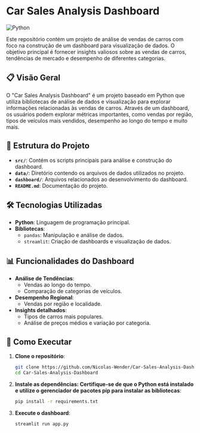 # Car Sales Analysis Dashboard

![Python](https://img.shields.io/badge/Language-Python-blue)

Este repositório contém um projeto de análise de vendas de carros com foco na construção de um dashboard para visualização de dados. O objetivo principal é fornecer insights valiosos sobre as vendas de carros, tendências de mercado e desempenho de diferentes categorias.

## 📋 Visão Geral

O "Car Sales Analysis Dashboard" é um projeto baseado em Python que utiliza bibliotecas de análise de dados e visualização para explorar informações relacionadas às vendas de carros. Através de um dashboard, os usuários podem explorar métricas importantes, como vendas por região, tipos de veículos mais vendidos, desempenho ao longo do tempo e muito mais.

## 📂 Estrutura do Projeto

- **`src/`**: Contém os scripts principais para análise e construção do dashboard.
- **`data/`**: Diretório contendo os arquivos de dados utilizados no projeto.
- **`dashboard/`**: Arquivos relacionados ao desenvolvimento do dashboard.
- **`README.md`**: Documentação do projeto.

## 🛠 Tecnologias Utilizadas

- **Python**: Linguagem de programação principal.
- **Bibliotecas**:
  - `pandas`: Manipulação e análise de dados.
  - `streamlit`: Criação de dashboards e visualização de dados.

## 📊 Funcionalidades do Dashboard

- **Análise de Tendências**:
  - Vendas ao longo do tempo.
  - Comparação de categorias de veículos.
- **Desempenho Regional**:
  - Vendas por região e localidade.
- **Insights detalhados**:
  - Tipos de carros mais populares.
  - Análise de preços médios e variação por categoria.

## 🚀 Como Executar

1. **Clone o repositório**:
   ```bash
   git clone https://github.com/Nicolas-Wender/Car-Sales-Analysis-Dashboard.git
   cd Car-Sales-Analysis-Dashboard
   ```

2. **Instale as dependências: Certifique-se de que o Python está instalado e utilize o gerenciador de pacotes pip para instalar as bibliotecas**:
    ```bash
    pip install -r requirements.txt
    ```
    
3. **Execute o dashboard**:
     ```bash
     streamlit run app.py
     ```

